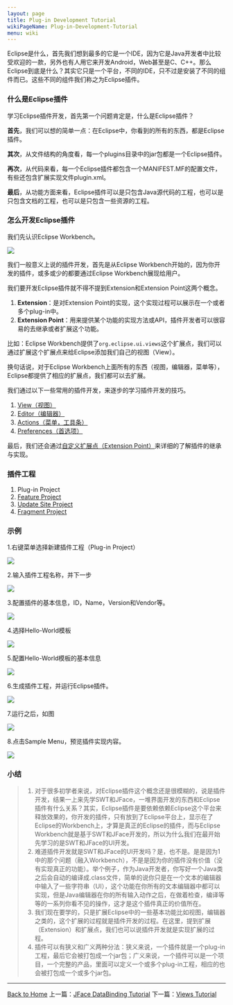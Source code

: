```yaml
---
layout: page
title: Plug-in Development Tutorial
wikiPageName: Plug-in-Development-Tutorial
menu: wiki
---
```


Eclipse是什么，首先我们想到最多的它是一个IDE，因为它是Java开发者中比较受欢迎的一款，另外也有人用它来开发Android，Web甚至是C、C++。那么Eclipse到底是什么？其实它只是一个平台，不同的IDE，只不过是安装了不同的组件而已。这些不同的组件我们称之为Eclipse插件。

### 什么是Eclipse插件

学习Eclipse插件开发，首先第一个问题肯定是，什么是Eclipse插件？

**首先**，我们可以想的简单一点：在Eclipse中，你看到的所有的东西，都是Eclipse插件。

**其次**，从文件结构的角度看，每一个plugins目录中的jar包都是一个Eclipse插件。

**再次**，从代码来看，每一个Eclipse插件都包含一个MANIFEST.MF的配置文件，有些还包含扩展实现文件plugin.xml。

**最后**，从功能方面来看，Eclipse插件可以是只包含Java源代码的工程，也可以是只包含文档的工程，也可以是只包含一些资源的工程。

### 怎么开发Eclipse插件

我们先认识Eclipse Workbench。

![]({{site.baseurl}}/eclipse.tutorial/wiki/images/image_plugin_workbench.png)

我们一般意义上说的插件开发，首先是从Eclipse Workbench开始的，因为你开发的插件，或多或少的都要通过Eclipse Workbench展现给用户。

我们要开发Eclipse插件就不得不提到Extension和Extension Point这两个概念。

1. **Extension**：是对Extension Point的实现，这个实现过程可以展示在一个或者多个plug-in中。
2. **Extension Point**：用来提供某个功能的实现方法或API，插件开发者可以很容易的去继承或者扩展这个功能。

比如：Eclipse Workbench提供了`org.eclipse.ui.views`这个扩展点，我们可以通过扩展这个扩展点来给Eclipse添加我们自己的视图（View）。

换句话说，对于Eclipse Workbench上面所有的东西（视图，编辑器，菜单等），Eclipse都提供了相应的扩展点，我们都可以去扩展。

我们通过以下一些常用的插件开发，来逐步的学习插件开发的技巧。

1. [View（视图）](http://ecsoya.github.io/eclipse.tutorial/wiki/Views-Tutorial)
2. [Editor（编辑器）](http://ecsoya.github.io/eclipse.tutorial/wiki/Editors-Tutorial)
3. [Actions（菜单，工具条）](http://ecsoya.github.io/eclipse.tutorial/wiki/Action-and-Menus-Tutorial)
4. [Preferences（首选项）](http://ecsoya.github.io/eclipse.tutorial/wiki/Preferences-Tutorial)

最后，我们还会通过[自定义扩展点（Extension Point）](http://ecsoya.github.io/eclipse.tutorial/wiki/ExtensionPoint-Tutorial)来详细的了解插件的继承与实现。

### 插件工程

1. Plug-in Project
2. [Feature Project](http://ecsoya.github.io/eclipse.tutorial/wiki/Feature-Project-Tutorial)
3. [Update Site Project](http://ecsoya.github.io/eclipse.tutorial/wiki/UpdateSite-Project-Tutorial)
4. [Fragment Project](http://ecsoya.github.io/eclipse.tutorial/wiki/Fragment-Project-Tutorial)

### 示例

1.右键菜单选择新建插件工程（Plug-in Project）

![]({{site.baseurl}}/eclipse.tutorial/wiki/images/create-plugin-1.png)

2.输入插件工程名称，并下一步

![]({{site.baseurl}}/eclipse.tutorial/wiki/images/create-plugin-2.png)

3.配置插件的基本信息，ID，Name，Version和Vendor等。

![]({{site.baseurl}}/eclipse.tutorial/wiki/images/create-plugin-3.png)

4.选择Hello-World模板

![]({{site.baseurl}}/eclipse.tutorial/wiki/images/create-plugin-4.png)

5.配置Hello-World模板的基本信息

![]({{site.baseurl}}/eclipse.tutorial/wiki/images/create-plugin-5.png)

6.生成插件工程，并运行Eclipse插件。

![]({{site.baseurl}}/eclipse.tutorial/wiki/images/create-plugin-6.png)

7.运行之后，如图

![]({{site.baseurl}}/eclipse.tutorial/wiki/images/create-plugin-7.png)

8.点击Sample Menu，预览插件实现内容。

![]({{site.baseurl}}/eclipse.tutorial/wiki/images/create-plugin-8.png)

### 小结
>
> 1. 对于很多初学者来说，对Eclipse插件这个概念还是很模糊的，说是插件开发，结果一上来先学SWT和JFace，一堆界面开发的东西和Eclipse插件有什么关系？其实，Eclipse插件是要依赖依赖Eclipse这个平台来释放效果的，你开发的插件，只有放到了Eclipse平台上，显示在了Eclipse的Workbench上，才算是真正的Eclipse的插件，而与Eclipse Workbench就是基于SWT和JFace开发的，所以为什么我们在最开始先学习的是SWT和JFace的UI开发。
> 2. 难道插件开发就是SWT和JFace的UI开发吗？是，也不是。是是因为1中的那个问题（融入Workbench），不是是因为你的插件没有价值（没有实现真正的功能）。举个例子，作为Java开发者，你写好一个Java类之后会自动的编译成.class文件，简单的说你只是在一个文本的编辑器中输入了一些字符串（UI），这个功能在你所有的文本编辑器中都可以实现，但是Java编辑器在你的所有输入动作之后，在做着检查，编译等等的一系列你看不见的操作，这才是这个插件真正的价值所在。
> 3. 我们现在要学的，只是扩展Eclipse中的一些基本功能比如视图，编辑器之类的，这个扩展的过程就是插件开发的过程。在这里，提到扩展（Extension）和扩展点，我们也可以说插件开发就是实现扩展的过程。
> 4. 插件可以有狭义和广义两种分法：狭义来说，一个插件就是一个plug-in工程，最后它会被打包成一个jar包；广义来说，一个插件可以是一个项目，一个完整的产品，里面可以定义一个或多个plug-in工程，相应的也会被打包成一个或多个jar包。

***
[Back to Home]({{site.baseurl}}/eclipse.tutorial/wiki/) 上一篇：[JFace DataBinding Tutorial](http://ecsoya.github.io/eclipse.tutorial/wiki/JFace-DataBinding-Tutorial) 下一篇：[Views Tutorial](http://ecsoya.github.io/eclipse.tutorial/wiki/Views-Tutorial)
